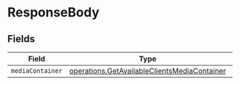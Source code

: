 # ResponseBody


## Fields

| Field                                                                                                        | Type                                                                                                         | Required                                                                                                     | Description                                                                                                  |
| ------------------------------------------------------------------------------------------------------------ | ------------------------------------------------------------------------------------------------------------ | ------------------------------------------------------------------------------------------------------------ | ------------------------------------------------------------------------------------------------------------ |
| `mediaContainer`                                                                                             | [operations.GetAvailableClientsMediaContainer](../../models/operations/getavailableclientsmediacontainer.md) | :heavy_minus_sign:                                                                                           | N/A                                                                                                          |